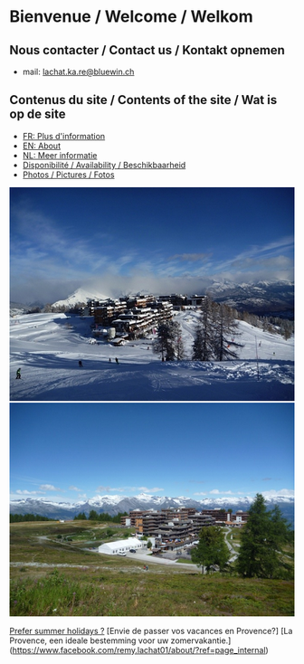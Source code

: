 <link rel="shortcut icon" type="image/png" href="/favicon.png">

# Bienvenue / Welcome / Welkom

## Nous contacter / Contact us / Kontakt opnemen

- mail: [lachat.ka.re@bluewin.ch](lachat.ka.re@bluewin.ch)

## Contenus du site / Contents of the site / Wat is op de site

- [FR: Plus d'information](about_fr.md)
- [EN: About](about_en.md)
- [NL: Meer informatie](about_nl.md)
- [Disponibilité / Availability / Beschikbaarheid](agenda.md)
- [Photos / Pictures / Fotos](images.md)

![Thyon en hiver](images/thyon_hiver.jpg)
![Thyon en été](images/thyon_ete.jpg)

[Prefer summer holidays ?](https://www.facebook.com/remy.lachat01/about/?ref=page_internal)
[Envie de passer vos vacances en Provence?]
[La Provence, een ideale bestemming voor uw zomervakantie.]
(https://www.facebook.com/remy.lachat01/about/?ref=page_internal)

<!--stackedit_data:
eyJoaXN0b3J5IjpbLTE0ODYxMTQwMDUsMTczODI2ODE0LC0xNz
Q1MTc0ODI4XX0=
-->